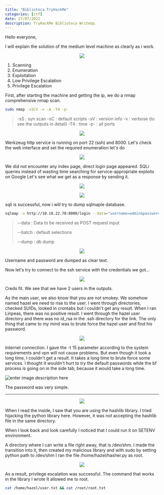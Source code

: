 ```yaml
---
title: "Biblioteca TryHackMe"
categories: [ctf]
date: 27/07/2022
description: TryHackMe Biblioteca WriteUp.
---
```

Hello everyone,

I will explain the solution of the medium level machine as clearly as i work.

<p align="center">
  <img src="https://miro.medium.com/max/620/1*ruqFUGzYnzS0tnhkWbC_zQ.png">
</p>


 1. Scanning
 2.   Enumeration 
 3.  Exploitation 
 4.  Low Privilege Escalation 
 5.   Privilege Escalation

First, after starting the machine and getting the ip, we do a nmap comprehensive nmap scan.
```bash
sudo nmap -sSCV -v -A -T4 -p-
```


> -sS  : syn scan
> -sC : default scripts
> -sV : version info
> -v : verbose (to see the outputs in detail)
> -T4 : time
> -p- : all ports


<p align="center">
  <img src="https://i.hizliresim.com/qalezm4.png">
</p>

Werkzeug http service is running on port 22 (ssh) and 8000.
Let's check the web interface and set the required enumeration
let's do

<p align="center">
  <img src="https://i.hizliresim.com/i293uzf.png">
</p>

We did not encounter any index page, direct login page appeared.
SQLi queries instead of wasting time searching for service-appropriate exploits on Google
Let's see what we get as a response by sending it.

<p align="center">
  <img src="https://i.hizliresim.com/z324dkq.png">
</p>

<p align="center">
  <img src="https://i.hizliresim.com/5f46lbx.png">
</p>

sqli is successful, now i will try to dump sqlmaple database.

```bash
sqlmap -u http://10.10.22.78:8000/login --data="username=admin&password=admin" --batch --dump
```
 

> --data : Data to be received as POST request input
> 
> --batch : default selections
> 
> --dump : db dump


<p align="center">
  <img src="https://i.hizliresim.com/po6s6bz.png">
</p>

Username and password are dumped as clear text.

Now let's try to connect to the ssh service with the credentials we got...


<p align="center">
  <img src="https://i.hizliresim.com/2iyphdd.png">
</p>


Creds fit. We see that we have 2 users in the outputs.

As the main user, we also know that you are not smokey. We somehow named hazel
we need to rise to the user. I went through directories, checked SUIDs, looked in crontabs
but I couldn't get any result. When I ran Linpeas, there was no positive result.
I went through the hazel user directory and there was no id_rsa in the .ssh directory for the link.
The only thing that came to my mind was to brute force the hazel user and find his password.

<p align="center">
  <img src="https://i.hizliresim.com/5b54ie7.png">
</p>

Internet connection. I gave the -t 15 parameter according to the system requirements and vpn will not cause problems.
But even though it took a long time, I couldn't get a result.
It takes a long time to brute force some services.
I thought it wouldn't hurt to try the default passwords while the bf process is going on in the side tab,
because it would take a long time.

![enter image description here](https://i.hizliresim.com/t4vt0wh.png)

The password was very simple.
******************************

<p align="center">
  <img src="https://i.hizliresim.com/ij64q8m.png">
</p>

When I read the inside, I saw that you are using the hashlib library.
I tried hijacking the python library here.
However, it was not accepting the hashlib file in the same directory.

When I look back and look carefully
I noticed that I could run it on SETENV environment.

A directory where I can write a file right away, that is /dev/shm.
I made the transition into it, then created my malicious library and
with sudo by setting python path to /dev/shm
I ran the file /home/hazel/hasher.py as root.




<p align="center">
  <img src="https://i.hizliresim.com/oytxfmt.png">
</p>

As a result, privilege escalation was successful.
The command that works in the library I wrote
It allowed me to root.

```bash
cat /home/hazel/user.txt && cat /root/root.txt
```
